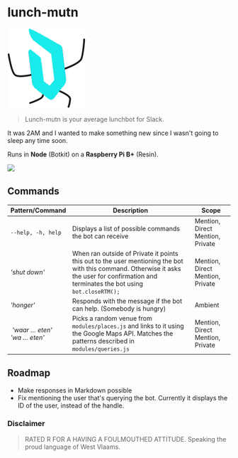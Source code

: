 # lunch-mutn

![Lunch Mutn Logo](./assets/Group.png)
> Lunch-mutn is your average lunchbot for Slack.

It was 2AM and I wanted to make something new since I wasn't going to sleep any time soon.

Runs in __Node__ (Botkit) on a __Raspberry Pi B+__ (Resin).

![](http://imgur.com/92om0mQ.png)

## Commands

| Pattern/Command | Description | Scope
|--- |--- |--- 
| `--help, -h, help` | Displays a list of possible commands the bot can receive | Mention, Direct Mention, Private
| _'shut down'_ | When ran outside of Private it points this out to the user mentioning the bot with this command. Otherwise it asks the user for confirmation and terminates the bot using `bot.closeRTM();` | Mention, Direct Mention, Private
| _'honger'_ | Responds with the message if the bot can help. (Somebody is hungry) | Ambient
| _'waar … eten'_<br>_'wa … eten'_ | Picks a random venue from `modules/places.js` and links to it using the Google Maps API. Matches the patterns described in `modules/queries.js` | Mention, Direct Mention, Private

## Roadmap

* Make responses in Markdown possible
* Fix mentioning the user that's querying the bot. Currently it displays the ID of the user, instead of the handle.

### Disclaimer
> RATED R FOR A HAVING A FOULMOUTHED ATTITUDE. Speaking the proud language of West Vlaams.
